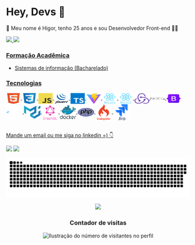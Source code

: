 
# Hey, Devs 👋

📌 Meu nome é Higor, tenho 25 anos e sou Desenvolvedor Front-end  👨‍💻  

<div>
  <a href="https://github.com/Himefe">
  <img height="180em" src="https://github-readme-stats.vercel.app/api?username=Himefe&show_icons=true&theme=dark&include_all_commits=true&count_private=true"/>
  <img height="180em" src="https://github-readme-stats.vercel.app/api/top-langs/?username=Himefe&layout=compact&langs_count=7&theme=dark"/>
</div>

### Formação Acadêmica 

- Sistemas de informação (Bacharelado)  

### Tecnologias
<div style="display: inline_block">
  <img align="center" alt="HTML5" height="30" width="40" src="https://raw.githubusercontent.com/devicons/devicon/master/icons/html5/html5-original.svg">
  <img align="center" alt="CSS3" height="30" width="40" src="https://raw.githubusercontent.com/devicons/devicon/master/icons/css3/css3-original.svg">
  <img align="center" alt="Javascript" height="30" width="40" src="https://raw.githubusercontent.com/devicons/devicon/master/icons/javascript/javascript-original.svg">
  <img align="center" alt="JQuery" height="30" width="40" src="https://raw.githubusercontent.com/devicons/devicon/refs/heads/master/icons/jquery/jquery-original-wordmark.svg">
  <img align="center" alt="Typescript" height="30" width="40" src="https://raw.githubusercontent.com/devicons/devicon/master/icons/typescript/typescript-original.svg">
  <img align="center" alt="Typescript" height="30" width="40" src="https://raw.githubusercontent.com/devicons/devicon/refs/heads/master/icons/vitejs/vitejs-original.svg">
  <img align="center" alt="React" height="30" width="40" src="https://raw.githubusercontent.com/devicons/devicon/refs/heads/master/icons/react/react-original-wordmark.svg">
  <img align="center" alt="React Router" height="30" width="40" src="https://raw.githubusercontent.com/devicons/devicon/refs/heads/master/icons/react/react-original-wordmark.svg">
  <img align="center" alt="Redux" height="30" width="40" src="https://raw.githubusercontent.com/devicons/devicon/refs/heads/master/icons/redux/redux-original.svg">
  <img align="center" alt="Next" height="30" width="40" src="https://raw.githubusercontent.com/devicons/devicon/refs/heads/master/icons/nextjs/nextjs-line-wordmark.svg">
  <img align="center" alt="Bootstrap" height="30" width="40" src="https://github.com/devicons/devicon/blob/master/icons/bootstrap/bootstrap-original.svg">
  <img align="center" alt="Tailwind" height="45" width="45" src="https://github.com/devicons/devicon/blob/master/icons/tailwindcss/tailwindcss-original-wordmark.svg">
  <img align="center" alt="Material UI" height="45" width="45" src="https://raw.githubusercontent.com/devicons/devicon/refs/heads/master/icons/materialui/materialui-original.svg">
  <img align="center" alt="GraphQL" height="45" width="45" src="https://raw.githubusercontent.com/devicons/devicon/refs/heads/master/icons/graphql/graphql-plain-wordmark.svg">
  <img align="center" alt="Docker" height="45" width="45" src="https://raw.githubusercontent.com/devicons/devicon/refs/heads/master/icons/docker/docker-original-wordmark.svg">
  <img align="center" alt="PHP" height="45" width="45" src="https://raw.githubusercontent.com/devicons/devicon/refs/heads/master/icons/php/php-original.svg">
  <img align="center" alt="CodeIgniter" height="45" width="45" src="https://raw.githubusercontent.com/devicons/devicon/refs/heads/master/icons/codeigniter/codeigniter-plain-wordmark.svg">
  <img align="center" alt="JIRA" height="45" width="45" src="https://raw.githubusercontent.com/devicons/devicon/refs/heads/master/icons/jira/jira-original-wordmark.svg">
</div><br/>

Mande um email ou me siga no linkedin =) 👇

<div> 
  <a href = "mailto:higorfernandes21@hotmail.com"><img src="https://img.shields.io/badge/-Gmail-%23333?style=for-the-badge&logo=gmail&logoColor=white" target="_blank"></a>
  <a href="https://www.linkedin.com/in/Himefe/" target="_blank"><img src="https://img.shields.io/badge/-LinkedIn-%230077B5?style=for-the-badge&logo=linkedin&logoColor=white" target="_blank"></a>   
</div>
  
 ![Snake animation](https://github.com/Dimedeiros15/Dimedeiros15/blob/output/github-contribution-grid-snake.svg)
 
<p align="center">
  <a
    href="https://github.com/ryo-ma/github-profile-trophy"
    title="repositório de troféus"
  >
    <img
      width="800"
      src="https://github-profile-trophy.vercel.app/?username=Himefe&column=8&theme=darkhub&no-frame=true&no-bg=true"
    />
  </a>
</p>
  
<div align="center">
  <h3><b>Contador de visitas</b></h3>
</div>

<p align="center">
  <img
    src="https://profile-counter.glitch.me/Himefe/count.svg"
    alt="Ilustração do número de visitantes no perfil"
  />
</p>
